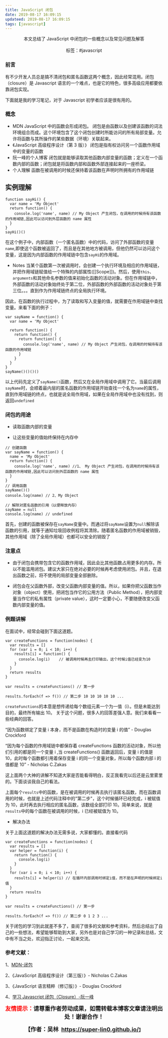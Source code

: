 ```yaml
---
title: JavaScript 闭包
date: 2019-08-17 16:09:15
updateed: 2019-08-17 16:09:15
tags: [javascript]
---
```


<center>
  本文总结了 JavaScript 中闭包的一些概念以及常见问题及解答
<center>
</br>
</center>
  标签：#javascript
</center>

<!-- more -->

### 前言

有不少开发人员总是搞不清闭包和匿名函数这两个概念，因此经常混用。闭包（closure）是 Javascript 语言的一个难点，也是它的特色，很多高级应用都要依靠闭包实现。

下面就是我的学习笔记，对于 Javascript 初学者应该是很有用的。

### 概念

- MDN
  JavaScript 中的函数会形成闭包。 闭包是由函数以及创建该函数的词法环境组合而成。这个环境包含了这个闭包创建时所能访问的所有局部变量。允许将函数与其所操作的某些数据（环境）关联起来。
- 《JavaScript 高级程序设计（第 3 版）》
  闭包是指有权访问另一个函数作用域中的变量的函数
- 阮一峰的个人博客
  闭包就是能够读取其他函数内部变量的函数；定义在一个函数内部的函数；闭包就是将函数内部和函数外部连接起来的一座桥梁。
- 个人理解
  函数在被调用的时候还保持着该函数在声明时所拥有的作用域链

## 实例理解

```
function sayHi() {
  var name = 'My Object'
  return function() {
    console.log('name', name) // My Object 产生闭包，在调用的时候持有该函数的作用域链,因此可以访问到外层函数的 name 属性
  }
}
sayHi()()
```

在这个例子中，内部函数（一个匿名函数）中的代码，访问了外部函数的变量`name`,即使这个函数被返回了，而且是在其他地方被调用，但他仍然可以访问这个变量，这是因为内部函数的作用域链中包含`sayHi`的作用域。

- Notes
  当某个函数第一次被调用时，会创建一个执行环境及相应的作用域链，并把作用域链赋值给一个特殊的内部属性([[Scope]])。然后，使用`this`、`arguments`和其他命名参数的值来初始化函数的活动对象。但在作用域链中，外部函数的活动对象始终处于第二位，外部函数的外部函数的活动对象处于第三位。。。直到作为作用域链终点的全局执行环境。

因此，在函数的执行过程中，为了读取和写入变量的值，就需要在作用域链中查找变量。来看下面的例子：

```
var sayName = function() {
  var name = 'My Object'

  return function() {
    return function() {
      return function() {
        console.log('name', name) // My Object 产生闭包，在调用的时候持有该函数的作用域链
      }
    }
  }
}
sayName()()()()
```

以上代码先定义了`sayName()`函数，然后又在全局作用域中调用了它。当最后调用`sayName`时，会顺着最内层的匿名函数的作用域链开始查找一个名为`name`的属性，直到作用域链的终点，也就是说全局作用域，如果在全局作用域中也没有找到，则返回`undefined`

### 闭包的用途

- 读取函数内部的变量

- 让这些变量的值始终保持在内存中

```
// 创建函数
var sayName = function() {
  name = 'My Object'
  return function() {
    console.log('name', name) //1、 My Object 产生闭包，在调用的时候持有该函数的作用域链,因此可以访问到外层函数的 name 属性
  }
}
// 调用函数
sayName()()
console.log(name) // 2、My Object

// 解除对匿名函数的引用（以便释放内存）
sayName = null
console.log(name) // undefined
```

首先，创建的函数被保存在`sayName`变量中。而通过将`sayName`设置为`null`解除该函数的引用，就等于通知垃圾回收例程将其清除。随着匿名函数的作用域被销毁，其他作用域（除了全局作用域）也都可以安全的销毁了

### 注意点

- 由于闭包会携带包含它的函数作用域，因此会比其他函数占用更多的内存。所以不能滥用闭包。建议大家只在绝对必要的时候再考虑使用闭包。并且，在退出函数之前，将不使用的局部变量全部删除。

- 闭包会在父函数外部，改变父函数内部变量的值。所以，如果你把父函数当作对象（object）使用，把闭包当作它的公用方法（Public Method），把内部变量当作它的私有属性（private value），这时一定要小心，不要随便改变父函数内部变量的值。

### 例题讲解

在面试中，经常会碰到下面这道题。

```
var createFunctions = function(nodes) {
  var results = []
  for (var i = 0; i < 10; i++) {
    results[i] = function() {
      console.log(i)    // 被调用时候再去打印输出，这个时候i值已经变为10
    }
  }
  return results
}

var results = createFunctions() // 第一步

results.forEach(f => f()) // 第二步 10 10 10 10 10 ...
```

`createFunctions`的本意是想传递给每个数组元素一个为一值（i）。但是未能达到目的，最终所有输出 10。
关于这个问题，很多人的回答差强人意。我们来看看一些经典的回答。

“因为函数绑定了变量 i 本身，而不是函数在构造时的变量 i 的值” - Douglas Crockford

“因为每个函数的作用域链中都保存着 createFunctions 函数的活动对象，所以他们引用的都是同一个变量 i ,当 createFunctions() 函数返回后，变量 i 的值是 10，此时每个函数都引用着保存变量 i 的同一个变量对象，所以每个函数内部 i 的值都是 10” - Nicholas C.Zakas

这上面两个大神的讲解不知道大家是否能看得明白，反正我看完以后还是云里雾里的。下面谈谈我自己的看法。

上面每个`results`中的函数，是在被调用的时候再去执行该匿名函数，而在函数调用的时候，也就是上述代码注释中的"第二步"，这个时候循环已经完成，i 被赋值为 10，此时再去执行相应的匿名函数，该数组全部打印 10。简单来说，就是`results`中的每个函数在被调用的时候，i 已经被赋值为 10。

- 解决办法

关于上面这道题的解决办法无需多说，大家都懂的。直接看代码

```
var createFunctions = function(nodes) {
  var results = []
  var helper = function(i) {
    return function() {
      console.log(i)
    }
  }
  for (var i = 0; i < 10; i++) {
    results[i] = helper(i) // 在循环内部调用时绑定i值，而不是在声明的时候绑定i值
  }
  return results
}

var results = createFunctions() // 第一步

results.forEach(f => f()) // 第二步 0 1 2 3 ...
```

关于闭包的学习到此就差不多了，查阅了很多的文献和参考资料，然后总结出了自己的一些想法，希望能够帮助到大家，另外也是对自己学习的一种记录和总结，文中有不当之处，欢迎指正讨论，一起来交流。

### 参考文献：

1、<a href="https://developer.mozilla.org/zh-CN/docs/Web/JavaScript/Closures" >MDN-闭包</a>

2、《JavaScript 高级程序设计（第三版）》- Nicholas C.Zakas

3、《JavaScript 语言精粹（修订版）》- Douglas Crockford

4、<a href="http://www.ruanyifeng.com/blog/2009/08/learning_javascript_closures.html">学习 Javascript 闭包（Closure）-阮一峰</a>

<p style="text-align: center;"><span style="font-size:18px;"><strong><span style="color:#ff00;"><span style="color:#ff0000;">友情提示：</span></span>请尊重作者劳动成果，如需转载本博客文章请注明出处！谢谢合作！</strong></span></p>

<p align="center"><strong><span style="font-size:18px;">【作者：吴林&nbsp;&nbsp;</span></strong><a target="_blank" href="https://super-lin0.github.io/"><strong><span style="font-size:18px;">https://super-lin0.github.io/</span></strong></a><strong>】</span></strong></p>

